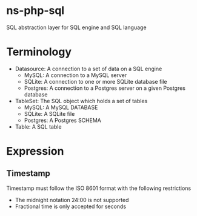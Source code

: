 ns-php-sql
===========

SQL abstraction layer for SQL engine and SQL language


# Terminology
* Datasource: A connection to a set of data on a SQL engine
  * MySQL: A connection to a MySQL server
  * SQLite: A connection to one or more SQLite database file
  * Postgres: A connection to a Postgres server on a given Postgres database
* TableSet: The SQL object which holds a set of tables
  * MySQL: A MySQL DATABASE
  * SQLite: A SQLite file
  * Postgres: A Postgres SCHEMA
* Table: A SQL table

# Expression
## Timestamp

Timestamp must follow the ISO 8601 format with the following restrictions

* The midnight notation 24:00 is not supported
* Fractional time is only accepted for seconds   